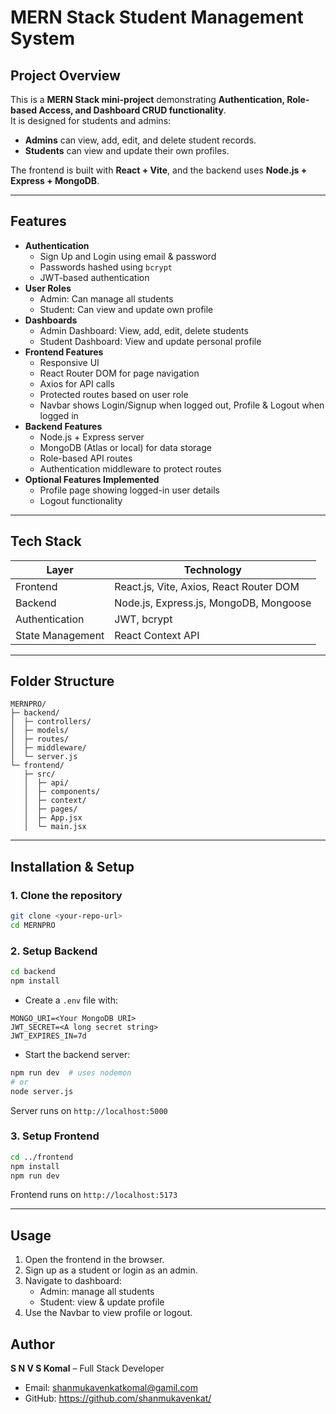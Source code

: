 # MERN Stack Student Management System

## Project Overview
This is a **MERN Stack mini-project** demonstrating **Authentication, Role-based Access, and Dashboard CRUD functionality**.  
It is designed for students and admins:
- **Admins** can view, add, edit, and delete student records.
- **Students** can view and update their own profiles.

The frontend is built with **React + Vite**, and the backend uses **Node.js + Express + MongoDB**.

---

## Features
- **Authentication**
  - Sign Up and Login using email & password  
  - Passwords hashed using `bcrypt`  
  - JWT-based authentication  
- **User Roles**
  - Admin: Can manage all students  
  - Student: Can view and update own profile  
- **Dashboards**
  - Admin Dashboard: View, add, edit, delete students    
  - Student Dashboard: View and update personal profile  
- **Frontend Features**
  - Responsive UI  
  - React Router DOM for page navigation  
  - Axios for API calls  
  - Protected routes based on user role  
  - Navbar shows Login/Signup when logged out, Profile & Logout when logged in  
- **Backend Features**
  - Node.js + Express server  
  - MongoDB (Atlas or local) for data storage  
  - Role-based API routes  
  - Authentication middleware to protect routes  
- **Optional Features Implemented**
  - Profile page showing logged-in user details  
  - Logout functionality

---

## Tech Stack
| Layer | Technology |
|-------|------------|
| Frontend | React.js, Vite, Axios, React Router DOM |
| Backend | Node.js, Express.js, MongoDB, Mongoose |
| Authentication | JWT, bcrypt |
| State Management | React Context API |

---

## Folder Structure

```
MERNPRO/
├─ backend/
│  ├─ controllers/
│  ├─ models/
│  ├─ routes/
│  ├─ middleware/
│  └─ server.js
└─ frontend/
   ├─ src/
   │  ├─ api/
   │  ├─ components/
   │  ├─ context/
   │  ├─ pages/
   │  ├─ App.jsx
   │  └─ main.jsx
```

---

## Installation & Setup

### 1. Clone the repository
```bash
git clone <your-repo-url>
cd MERNPRO
```

### 2. Setup Backend
```bash
cd backend
npm install
```
- Create a `.env` file with:
```
MONGO_URI=<Your MongoDB URI>
JWT_SECRET=<A long secret string>
JWT_EXPIRES_IN=7d
```
- Start the backend server:
```bash
npm run dev  # uses nodemon
# or
node server.js
```
Server runs on `http://localhost:5000`

### 3. Setup Frontend
```bash
cd ../frontend
npm install
npm run dev
```
Frontend runs on `http://localhost:5173`

---

## Usage
1. Open the frontend in the browser.  
2. Sign up as a student or login as an admin.  
3. Navigate to dashboard:
   - Admin: manage all students  
   - Student: view & update profile  
4. Use the Navbar to view profile or logout.



## Author
**S N V S Komal** – Full Stack Developer  
- Email: <shanmukavenkatkomal@gamil.com>  
- GitHub: <https://github.com/shanmukavenkat/>

